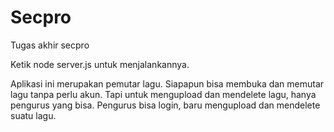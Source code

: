 # Secpro
Tugas akhir secpro

Ketik node server.js untuk menjalankannya.

Aplikasi ini merupakan pemutar lagu. Siapapun bisa membuka dan memutar lagu tanpa perlu akun. Tapi untuk mengupload dan mendelete lagu, hanya pengurus yang bisa. Pengurus bisa login, baru mengupload dan mendelete suatu lagu.
